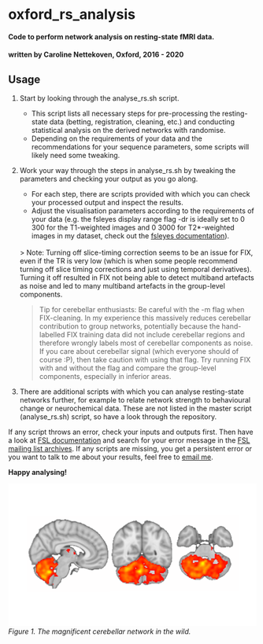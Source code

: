 # oxford_rs_analysis
#### Code to perform network analysis on resting-state fMRI data.
#### written by Caroline Nettekoven, Oxford, 2016 - 2020

## Usage
1. Start by looking through the analyse_rs.sh script.
   
   - This script lists all necessary steps for pre-processing the resting-state data (betting, registration, cleaning, etc.) and conducting statistical analysis on the derived networks with randomise.
   - Depending on the requirements of your data and the recommendations for your sequence parameters, some scripts will likely need some tweaking.
  
2. Work your way through the steps in analyse_rs.sh by tweaking the parameters and checking your output as you go along.
   
   - For each step, there are scripts provided with which you can check your processed output and inspect the results.
   - Adjust the visualisation parameters according to the requirements of your data (e.g. the fsleyes display range flag -dr is ideally set to 0 300 for the T1-weighted images and 0 3000 for T2*-weighted images in my dataset, check out the [fsleyes documentation][2]).    
    <br/>
    > Note: Turning off slice-timing correction seems to be an issue for FIX, even if the TR is very low (which is when some people recommend turning off slice timing corrections and just using temporal derivatives). Turning it off resulted in FIX not being able to detect multiband artefacts as noise and led to many multiband artefacts in the group-level components.

    > Tip for cerebellar enthusiasts: Be careful with the -m flag when FIX-cleaning. In my experience this massively reduces cerebellar contribution to group networks, potentially because the hand-labelled FIX training data did not include cerebellar regions and therefore wrongly labels most of cerebellar components as noise. If you care about cerebellar signal (which everyone should of course :P), then take caution with using that flag. Try running FIX with and without the flag and compare the group-level components, especially in inferior areas.
  
3. There are additional scripts with which you can analyse resting-state networks further, for example to relate network strength to behavioural change or neurochemical data. These are not listed in the master script (analyse_rs.sh) script, so have a look through the repository.


If any script throws an error, check your inputs and outputs first. Then have a look at [FSL documentation][4] and search for your error message in the [FSL mailing list archives][1]. If any scripts are missing, you get a persistent error or you want to talk to me about your results, feel free to [email me][3].


[1]: <https://www.jiscmail.ac.uk/cgi-bin/webadmin?A0=fsl> "FSL mailing list archive"

[2]: <https://users.fmrib.ox.ac.uk/~paulmc/fsleyes/userdoc/latest/> "FSLeyes documentation"

[3]: <mailto:crn29@cam.ac.uk> "What's up Caro"

[4]: <https://fsl.fmrib.ox.ac.uk/fsl/fslwiki/> "FSL documentation"

**Happy analysing!**

![Beautiful cerebellar network](resting_state_icon.png)
*Figure 1. The magnificent cerebellar network in the wild.*



